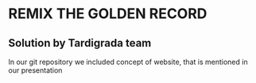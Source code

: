 <h1>REMIX THE GOLDEN RECORD</h1>
<h2>Solution by Tardigrada team</h2>
<p>In our git repository we included concept of website, that is mentioned in our presentation</p>
